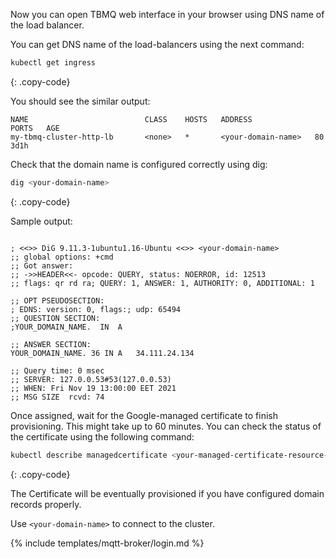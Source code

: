 Now you can open TBMQ web interface in your browser using DNS name of the load balancer.

You can get DNS name of the load-balancers using the next command:

```bash
kubectl get ingress
```
{: .copy-code}

You should see the similar output:

```text
NAME                          CLASS    HOSTS   ADDRESS              PORTS   AGE
my-tbmq-cluster-http-lb       <none>   *       <your-domain-name>   80      3d1h
```

Check that the domain name is configured correctly using dig:

```bash
dig <your-domain-name>
```
{: .copy-code}

Sample output:

```text

; <<>> DiG 9.11.3-1ubuntu1.16-Ubuntu <<>> <your-domain-name>
;; global options: +cmd
;; Got answer:
;; ->>HEADER<<- opcode: QUERY, status: NOERROR, id: 12513
;; flags: qr rd ra; QUERY: 1, ANSWER: 1, AUTHORITY: 0, ADDITIONAL: 1

;; OPT PSEUDOSECTION:
; EDNS: version: 0, flags:; udp: 65494
;; QUESTION SECTION:
;YOUR_DOMAIN_NAME.	IN	A

;; ANSWER SECTION:
YOUR_DOMAIN_NAME. 36 IN	A	34.111.24.134

;; Query time: 0 msec
;; SERVER: 127.0.0.53#53(127.0.0.53)
;; WHEN: Fri Nov 19 13:00:00 EET 2021
;; MSG SIZE  rcvd: 74

```

Once assigned, wait for the Google-managed certificate to finish provisioning. This might take up to 60 minutes. You can check the status of the certificate using the following command:

```bash
kubectl describe managedcertificate <your-managed-certificate-resource-name>
```
{: .copy-code}

The Certificate will be eventually provisioned if you have configured domain records properly.


Use `<your-domain-name>` to connect to the cluster.

{% include templates/mqtt-broker/login.md %}
